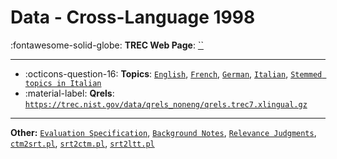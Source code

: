 # Data - Cross-Language 1998 

:fontawesome-solid-globe: **TREC Web Page**: [``]()

---

- :octicons-question-16: **Topics**: [`English`](https://trec.nist.gov/data/topics_noneng/CL.topics.026-053.english.gz), [`French`](https://trec.nist.gov/data/topics_noneng/CL.topics.026-053.french.gz), [`German`](https://trec.nist.gov/data/topics_noneng/CL.topics.026-053.german.gz), [`Italian`](https://trec.nist.gov/data/topics_noneng/CL.topics.026-053.italian.gz), [`Stemmed topics in Italian`](https://trec.nist.gov/data/topics_noneng/CL.topics.026-053.italian_stemmed)
- :material-label: **Qrels**: [`https://trec.nist.gov/data/qrels_noneng/qrels.trec7.xlingual.gz`](https://trec.nist.gov/data/qrels_noneng/qrels.trec7.xlingual.gz)


---

**Other:** [`Evaluation Specification`](https://trec.nist.gov/data/sdr/1998/sdr98_spec.txt), [`Background Notes`](https://trec.nist.gov/data/sdr/1998/sdr98_spec.txt), [`Relevance Judgments`](https://trec.nist.gov/data/sdr/1998/sdr98-qrels.txt), [`ctm2srt.pl`](https://trec.nist.gov/data/sdr/1998/ctm2srt.pl), [`srt2ctm.pl`](https://trec.nist.gov/data/sdr/1998/srt2ctm.pl), [`srt2ltt.pl`](https://trec.nist.gov/data/sdr/1998/srt2ltt.pl)
